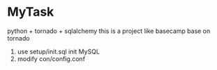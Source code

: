 MyTask
============

python + tornado + sqlalchemy
this is a project like basecamp base on tornado

1.  use setup/init.sql init MySQL
2.  modify con/config.conf

